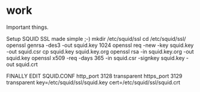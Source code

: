 # work
Important things.

Setup SQUID SSL made simple ;-)
mkdir /etc/squid/ssl
cd /etc/squid/ssl/
openssl genrsa -des3 -out squid.key 1024
openssl req -new -key squid.key -out squid.csr
cp squid.key squid.key.org
openssl rsa -in squid.key.org -out squid.key
openssl x509 -req -days 365 -in squid.csr -signkey squid.key -out squid.crt

FINALLY EDIT SQUID.CONF
http_port 3128 transparent
https_port 3129 transparent key=/etc/squid/ssl/squid.key cert=/etc/squid/ssl/squid.crt
